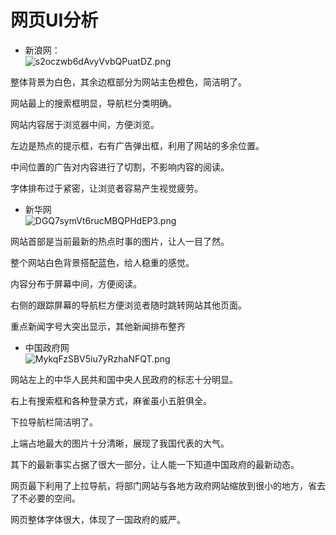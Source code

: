 # 网页UI分析
- 新浪网：   
![s2oczwb6dAvyVvbQPuatDZ.png](http://7xjtx2.com1.z0.glb.clouddn.com/media/kindeditor/upload2017/0515/s2oczwb6dAvyVvbQPuatDZ.png)  

整体背景为白色，其余边框部分为网站主色橙色，简洁明了。

网站最上的搜索框明显，导航栏分类明确。

网站内容居于浏览器中间，方便浏览。

左边是热点的提示框，右有广告弹出框，利用了网站的多余位置。

中间位置的广告对内容进行了切割，不影响内容的阅读。

字体排布过于紧密，让浏览者容易产生视觉疲劳。   

- 新华网  
![DGQ7symVt6rucMBQPHdEP3.png](http://7xjtx2.com1.z0.glb.clouddn.com/media/kindeditor/upload2017/0515/DGQ7symVt6rucMBQPHdEP3.png)  

 网站首部是当前最新的热点时事的图片，让人一目了然。

整个网站白色背景搭配蓝色，给人稳重的感觉。

内容分布于屏幕中间，方便阅读。

右侧的跟踪屏幕的导航栏方便浏览者随时跳转网站其他页面。

重点新闻字号大突出显示，其他新闻排布整齐  

- 中国政府网  
![MykqFzSBV5iu7yRzhaNFQT.png](http://7xjtx2.com1.z0.glb.clouddn.com/media/kindeditor/upload2017/0515/MykqFzSBV5iu7yRzhaNFQT.png)  

 网站左上的中华人民共和国中央人民政府的标志十分明显。

右上有搜索框和各种登录方式，麻雀虽小五脏俱全。

下拉导航栏简洁明了。

上端占地最大的图片十分清晰，展现了我国代表的大气。

其下的最新事实占据了很大一部分，让人能一下知道中国政府的最新动态。

网页最下利用了上拉导航，将部门网站与各地方政府网站缩放到很小的地方，省去了不必要的空间。

网页整体字体很大，体现了一国政府的威严。 
